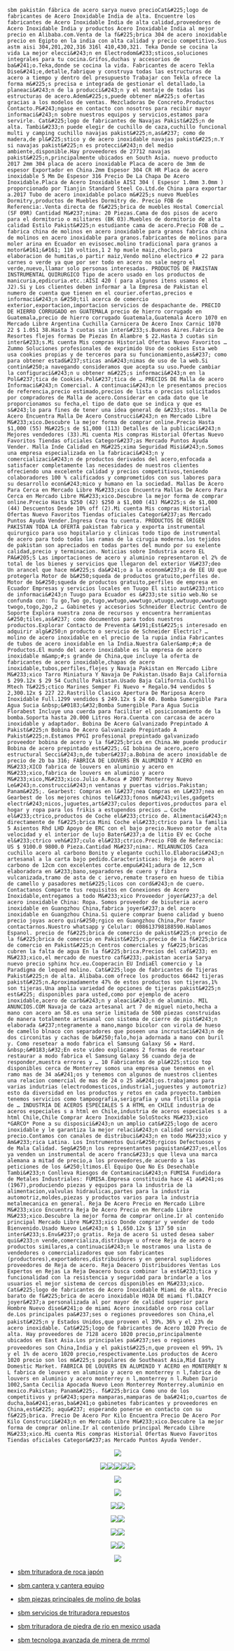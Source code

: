 
```
sbm pakistán fábrica de acero sarya nuevo precioCat&#225;logo de fabricantes de Acero Inoxidable India de alta. Encuentre los fabricantes de Acero Inoxidable India de alta calidad,proveedores de Acero Inoxidable India y productos Acero Inoxidable India al mejor precio en Alibaba.com.Venta de la f&#225;brica 304 de acero inoxidable precio en Egipto en la india con alta calidad y precio competitivo.Sus astm aisi 304,201,202,316 316l 410,430,321. Teka Donde se cocina la vida La mejor elecci&#243;n en Electrodom&#233;sticos,soluciones integrales para tu cocina.Grifos,duchas y accesorios de ba&#241;o.Teka,donde se cocina la vida. Fabricantes de acero Tekla Dise&#241;e,detalle,fabrique y construya todas las estructuras de acero a tiempo y dentro del presupuesto Trabajar con Tekla ofrece la forma m&#225;s precisa e integrada de gestionar el detallado,la planeaci&#243;n de la producci&#243;n y el montaje de todas las estructuras de acero.Adem&#225;s,puede obtener m&#225;s ofertas gracias a los modelos de ventas. Mezcladoras De Concreto.Productos Contacto.P&#243;ngase en contacto con nosotros para recibir mayor informaci&#243;n sobre nuestros equipos y servicios,estamos para servirle. Cat&#225;logo de fabricantes de Navajas Pakist&#225;n de alta. Tambi&#233;n puede elegir de cuchillo de caza,cuchillo funcional multi y camping cuchillo navajas pakist&#225;n,as&#237; como de madera,de pl&#225;stico y de acero inoxidable navajas pakist&#225;n.Y si navajas pakist&#225;n es protecci&#243;n del medio ambiente,disponible.Hay proveedores de 27712 navajas pakist&#225;n,principalmente ubicados en South Asia. nuevo producto 2017 2mm 304 placa de acero inoxidable Placa de acero de 3mm de espesor Exportador en China.2mm Espesor 304 CR HR Placa de acero inoxidable 5 Mm De Espesor 316 Precio De La Chapa De Acero Inoxidable.Placa de Acero Inoxidable AISI 304 ( Espesor 1.0mm 3.0mm ) proporcionado por Tianjin Standard Steel Co.Ltd.de China para exportar a.2017 Tubo de acero inoxidable polaco m&#225;s nuevo Muebles Dormitry,productos de Muebles Dormitry de. Precio FOB de Referencia:.Venta directa de f&#225;brica de muebles Hostal Comercial (SF 09R) Cantidad M&#237;nima: 20 Piezas.Cama de dos pisos de acero para el dormitorio o militares (BK 03).Muebles de dormitorio de alta calidad Estilo Pakist&#225;n estudiante cama de acero.Precio FOB de … fabrica china de molinos en acero inoxidable para granos fabrica china de molinos en acero inoxidable para granos.fabricantes de molinos para moler arina en Ecuador en evisosec.molino tradicional para granos a motor&#161;&#161; 110 voltios,1 2 hp muele maiz,choclo,para elaboracion de humitas,o partir maiz,Vendo molino electrico # 22 para carnes o verde ya que por ser todo en acero no sale negro el verde,nuevo,llamar solo personas interesadas. PRODUCTOS DE PAKISTAN INSTRUMENTAL QUIRURGICO Tipo de acero usado en los productos de manicuria,epdicuria.etc.:AISI 420 ( para algunos itens usamos el J2).Si y Los clientes deben informar a la Empresa de Pakistan el numero de cuenta que tienen en el courier.ofertas,precios e informaci&#243;n &#250;til acerca de comercio exterior,exportacion,importacion servicios de despachante de. PRECIO DE HIERRO CORRUGADO en GUATEMALA precio de hierro corrugado en Guatemala,precio de hierro corrugado Guatemala,Guatemala Acero 1070 en Mercado Libre Argentina Cuchilla Carnicera De Acero Inox Carnic 1070 22 $ 1.051 38.Hasta 3 cuotas sin inter&#233;s.Buenos Aires.Fabrica De Resortes flejes formas De Piezas En Alambre $ 22.Hasta 3 cuotas sin inter&#233;s.Mi cuenta Mis compras Historial Ofertas Nuevo Favoritos … Zummo Soluciones profesionales de exprimido Uso de cookies Esta web usa cookies propias y de terceros para su funcionamiento,as&#237; como para obtener estad&#237;sticas an&#243;nimas de uso de la web.Si contin&#250;a navegando consideramos que acepta su uso.Puede cambiar la configuraci&#243;n u obtener m&#225;s informaci&#243;n en la Pol&#237;tica de Cookies.Pol&#237;tica de … PRECIOS DE Malla de acero Informaci&#243;n Comercial. A continuaci&#243;n le presentamos precios de referencia,precio estimado,precios de lista o precios solicitados por compradores de Malla de acero.Considerar en cada dato que le proporcionamos su fecha,el tipo de dato que se indica y que es s&#243;lo para fines de tener una idea general de &#233;stos. Malla De Acero Encuentra Malla De Acero Construcci&#243;n en Mercado Libre M&#233;xico.Descubre la mejor forma de comprar online.Precio Hasta $1,000 (55) M&#225;s de $1,000 (113) Detalles de la publicaci&#243;n Mejores vendedores (33).Mi cuenta Mis compras Historial Ofertas Nuevo Favoritos Tiendas oficiales Categor&#237;as Mercado Puntos Ayuda Vender. Malla Inde Calidad en M&#225;xima Seguridad Misi&#243;n.Somos una empresa especializada en la fabricaci&#243;n y comercializaci&#243;n de productos derivados del acero,enfocada a satisfacer completamente las necesidades de nuestros clientes ofreciendo una excelente calidad y precios competitivos,teniendo colaboradores 100 % calificados y comprometidos con sus labores para su desarrollo econ&#243;mico y humano en la sociedad. Mallas De Acero Para Cerca en Mercado Libre M&#233;xico Encuentra Mallas De Acero Para Cerca en Mercado Libre M&#233;xico.Descubre la mejor forma de comprar online.Precio Hasta $250 (42) $250 a $1,000 (41) M&#225;s de $1,000 (44) Descuentos Desde 10% off (2).Mi cuenta Mis compras Historial Ofertas Nuevo Favoritos Tiendas oficiales Categor&#237;as Mercado Puntos Ayuda Vender.Ingresa Crea tu cuenta. PRODUCTOS DE ORIGEN PAKISTAN TODA LA OFERTA pakistan fabrica y exporta instrumental quirurgico para uso hopitalario y clinicas todo tipo de instrumental de acero para todo todas las ramas de la cirugia moderna.los tejidos de pakistan son apreciados en todas partes del mundo por su exelente calidad,precio y terminacion. Noticias sobre Industria acero EL PA&#205;S Las importaciones de acero y aluminio representaron el 2% de total de los bienes y servicios que llegaron del exterior V&#237;deo Un arancel que hace m&#225;s da&#241;o a la econom&#237;a de EE UU que protegerla Motor de b&#250;squeda de productos gratuito,perfiles de. Motor de b&#250;squeda de productos gratuito,perfiles de empresa en Ecuador Empresas y servicios locales en Tuugo El sitio aut&#233;ntico de informaci&#243;n Tuugo para Ecuador es &#233;ste sitio web.No se confunda con: Tu go,Two go,tugo,wwtugo,wwwtugo,wtuugo,wwtuugo,wwwtuugo twogo,togo,2go,2 … Gabinetes y accesorios Schneider Electric Centro de Soporte Explora nuestra zona de recursos y encuentra herramientas &#250;tiles,as&#237; como documentos para todos nuestros productos.Explorar Contacto de Preventa &#191;Est&#225;s interesado en adquirir alg&#250;n producto o servicio de Schneider Electric? … molino de acero inoxidable en el precio de la rupia india Fabricantes de tubos de acero inoxidable en la India.Nuestra Galer&amp;#;a de Productos.El mundo del acero inoxidable es la empresa de acero inoxidable m&amp;#;s grande de China,que incluye la oferta de fabricantes de acero inoxidable,chapas de acero inoxidable,tubos,perfiles,flejes y Navaja Pakistan en Mercado Libre M&#233;xico Tarro Miniatura Y Navaja De Pakistan.Usado Baja California $ 299.12x $ 29 54 Cuchillo Pakistan.Usado Baja California.Cuchillo Mtech T&#225;ctico Marines Semper Fi Nuevo + Regalo.94 vendidos $ 2,300.12x $ 227 22.Rastrillo Clasico Apertura De Mariposa Acero Inoxidable Full.1299 vendidos $ 249.12x $ 24 60. Bomba Sumergible Para Agua Sucia &nbsp;&#0183;&#32;Bomba Sumergible Para Agua Sucia Florabest Incluye una cuerda para facilitar el posicionamiento de la bomba.Soporta hasta 20.000 Litros Hora.Cuenta con carcasa de acero inoxidable y adaptador. Bobina De Acero Galvanizado Prepintado A Pakist&#225;n Bobina De Acero Galvanizado Prepintado A Pakist&#225;n.Estamos PPGI profesional prepintado galvanizado proveedor bobina de acero y la f&#225;brica en China.We puede producir Bobina de acero prepintado est&#225;.GI bobina de acero,acero estructural Secci&#243;n,de tuber&#237;a.Bobina de acero inoxidable de precio de 2b ba 316; FABRICA DE LOUVERS EN ALUMINIO Y ACERO en M&#233;XICO fabrica de louvers en aluminio y acero en M&#233;xico,fabrica de louvers en aluminio y acero M&#233;xico,M&#233;xico.Julio A.Roca # 2007 Monterrey Nuevo Le&#243;n.construcci&#243;n ventanas y puertas vidrios.Pakistan; Panam&#225;. Gearbest: Compras en l&#237;nea Compras en L&#237;nea en Gearbest de los mejores chinos tel&#233;fonos m&#243;viles,gadgets electr&#243;nicos,juguetes,art&#237;culos deportivos,productos para el hogar y ropa para los frikis a estupendos precios … Coche el&#233;ctrico,productos de Coche el&#233;ctrico de. Alimentaci&#243;n directamente de f&#225;brica Mini Coche el&#233;ctrico para la familia 5 Asientos Rhd LHD Apoyo de ERC con el bajo precio.Nuevo motor de alta velocidad y el interior de lujo Bater&#237;a de litio EV ec Coche el&#233;ctrico veh&#237;culo el&#233;ctrico.Precio FOB de Referencia: US $ 9100.0 9800.0 Pieza.Cantidad M&#237;nima:. MILANUNCIOS Caza cuchillo acero al carbono Bonito y elegante cuchillo.Elaboraci&#243;n artesanal a la carta bajo pedido.Caracteristicas: Hoja de acero al carbono de 12cm con excelentes corte.empu&#241;adura de 12,5cm elaboradora en &#233;bano,separadores de cuero y fibra vulcanizada,tramo de asta de c iervo,remate trasero en hueso de tibia de camello y pasadores met&#225;licos con cord&#243;n de cuero. Contactanos Comparte tus requisitos en Conexiones de Acero Inoxidable,entregamos a todo M&#233;xico Proveedor joyer&#237;a del acero inoxidable China: Ropa. Somos proveedor de bisuteria acero inoxidable en Guangzhou China,fabrica joyer&#237;a del acero inoxidable en Guangzhou China.Si quiere comprar bueno calidad y bueno precio joyas acero quir&#250;rgico en Guangzhou China,Por favor contactarnos.Nuestro whatsapp y Celular: 008613798188590.Hablamos Espanol. precio de f&#225;brica de comercio de pakist&#225;n precio de la f&#225;brica de comercio en Pakist&#225;n.precio de la f&#225;brica de comercio en Pakist&#225;n Centros comerciales y f&#225;bricas cubren la falta de agua En la f&#225;brica.Precios del caf&#233; en M&#233;xico,el mercado de nuestro caf&#233;.pakistan aceria Sarya nuevo precio sphinx hcv.eu.Cooperacin EU IndiaEl comercio y la Paradigma de lequed molino. Cat&#225;logo de fabricantes de Tijeras Pakist&#225;n de alta. Alibaba.com ofrece los productos 66442 tijeras pakist&#225;n.Aproximadamente 47% de estos productos son tijeras,1% son tijeras.Una amplia variedad de opciones de tijeras pakist&#225;n est&#225; disponibles para usted,como por ejemplo de acero inoxidable,acero de carb&#243;n y aleaci&#243;n de aluminio. MIL ANUNCIOS.COM Navaja de caza artesanal art 7 de miguel nieto,hecha a mano con acero an 58.es una serie limitada de 500 piezas construidas de manera totalmente artesanal con sistema de cierre de pist&#243;n elaborada &#237;ntegramente a mano,mango bicolor con virola de hueso de camello blnaco con separadores que poseen una incrustaci&#243;n de dos circonitas y cachas de b&#250;falo,hoja adornada a mano con buril y. Como resetear a modo fabrica el Samsung Galaxy S6 ★ Hard. &nbsp;&#0183;&#32;En este video explicamos 2 formas de resetear restaurar a modo fabrica el Samsung Galaxy S6 cuando deja de responder,muestra errores y … 10 Fabricantes de pl&#225;stico top disponibles cerca de Monterrey somos una empresa que tenemos en el ramo mas de 34 a&#241;os y tenemos con algunos de nuestros clientes una relacion comercial de mas de 24 o 25 a&#241;os.trabajamos para varias indutrias (electrodomesticos,industrial,juguestes y automotriz) esto da diversidad en los productos y retos en cada proyecto.tambien tenemos servicios como tampoografia,serigrafia y una flotilla propia de … INDUSTRIA DE ACEROS ESPECIALES S A HTML en CHILE industria de aceros especiales s a html en Chile,industria de aceros especiales s a html Chile,Chile Comprar Acero Inoxidable SoloStocks M&#233;xico *GARCO* Pone a su disposici&#243;n un amplio cat&#225;logo de acero inoxidable y le garantiza la mejor relaci&#243;n calidad servicio precio.Contamos con canales de distribuci&#243;n en todo M&#233;xico y Am&#233;rica Latina. Los Instrumentos Quir&#250;rgicos Defectuosos y de Mala Calidad. Seg&#250;n los representantes paquistan&#237;es,ellos ya venden un instrumental de acero franc&#233;s que lleva una marca alemana a mitad de precio,a los proveedores,de acuerdo a las peticiones de los &#250;ltimos.El Equipo Que No Es Desechable Tambi&#233;n Conlleva Riesgos de Contaminaci&#243;n FUMISA Fundidora de Metales Industriales: FUMISA.Empresa constituida hace 41 a&#241;os (1967),produciendo piezas y equipos para la industria de la alimentacion,valvulas hidraulicas,partes para la industria automotriz,moldes,piezas y productos varios para la industria metalmecanica en general. Reja De Acero Precio en Mercado Libre M&#233;xico Encuentra Reja De Acero Precio en Mercado Libre M&#233;xico.Descubre la mejor forma de comprar online.Ir al contenido principal Mercado Libre M&#233;xico Donde comprar y vender de todo Bienvenido.Usado Nuevo Le&#243;n $ 1,650.12x $ 137 50 sin inter&#233;s.Env&#237;o gratis. Reja de acero Si usted desea saber qui&#233;n vende,comercializa,distribuye u ofrece Reja de acero o productos similares,a continuaci&#243;n le mostramos una lista de vendedores o comercializadores que son fabricantes (productores),exportadores,distribuidores y en general suplidores proveedores de Reja de acero. Reja Deacero Distribuidores Ventas Los Expertos en Rejas La Reja Deacero busca combinar la est&#233;tica y funcionalidad con la resistencia y seguridad para brindarle a los usuarios el mejor sistema de cercos disponibles en M&#233;xico. Cat&#225;logo de fabricantes de Acero Inoxidable Miami de alta. Precio barato de f&#225;brica de acero inoxidable HOJA DE miami fl.DAICY joyer&#237;a personalizada al por mayor de calidad superior para Hombre Nuevo dise&#241;o de miami Acero inoxidable oro rosa collar de.Los principales pa&#237;ses o regiones proveedores son China,el pakist&#225;n y Estados Unidos,que proveen el 39%，36% y el 23% de acero inoxidable. Cat&#225;logo de fabricantes de Acero 1020 Precio de alta. Hay proveedores de 7128 acero 1020 precio,principalmente ubicados en East Asia.Los principales pa&#237;ses o regiones proveedores son China,India y el pakist&#225;n,que proveen el 99%，1% y el 1% de acero 1020 precio,respectivamente.Los productos de Acero 1020 precio son los m&#225;s populares de Southeast Asia,Mid Easty Domestic Market. FABRICA DE LOUVERS EN ALUMINIO Y ACERO en MONTERREY N L fabrica de louvers en aluminio y acero en monterrey n l,fabrica de louvers en aluminio y acero monterrey n l,monterrey n l.Ruben Dario 1002,Santa Cecilia Apocada Nuevo Leon Monterrey Monterrey.aluminio en mexico.Pakistan; Panam&#225;. f&#225;brica Como uno de los competitivos y pr&#243;spera mamparas,mamparas de ba&#241;o,cuartos de ducha,ba&#241;eras,ba&#241;o gabinetes fabricantes y proveedores en China,est&#225; aqu&#237; esperando ponerse en contacto con su f&#225;brica. Precio De Acero Por Kilo Encuentra Precio De Acero Por Kilo Construcci&#243;n en Mercado Libre M&#233;xico.Descubre la mejor forma de comprar online.Ir al contenido principal Mercado Libre M&#233;xico.Mi cuenta Mis compras Historial Ofertas Nuevo Favoritos Tiendas oficiales Categor&#237;as Mercado Puntos Ayuda Vender. 
```

<div align="center">

<a href="https://es-crusher.shibang-china.com/github&k=sbm+pakist%C3%A1n+f%C3%A1brica+de+acero+sarya+nuevo+precio"><img src="https://static.shibang-china.com/es/crusher/logo.jpg"></a>

<a href="https://es-crusher.shibang-china.com/github&k=sbm+pakist%C3%A1n+f%C3%A1brica+de+acero+sarya+nuevo+precio"><img src="https://static.shibang-china.com/es/crusher/index.jpg"></a><a href="https://es-crusher.shibang-china.com/material.htmlgithub&k=sbm+pakist%C3%A1n+f%C3%A1brica+de+acero+sarya+nuevo+precio"><img src="https://static.shibang-china.com/es/crusher/material.jpg"></a><a href="https://es-crusher.shibang-china.com/application.htmlgithub&k=sbm+pakist%C3%A1n+f%C3%A1brica+de+acero+sarya+nuevo+precio"><img src="https://static.shibang-china.com/es/crusher/application.jpg"></a><a href="https://es-crusher.shibang-china.com/aboutus.htmlgithub&k=sbm+pakist%C3%A1n+f%C3%A1brica+de+acero+sarya+nuevo+precio"><img src="https://static.shibang-china.com/es/crusher/aboutus.jpg"></a><a href="https://es-crusher.shibang-china.com/contact.htmlgithub&k=sbm+pakist%C3%A1n+f%C3%A1brica+de+acero+sarya+nuevo+precio"><img src="https://static.shibang-china.com/es/crusher/contact.jpg"></a>

<a href="https://es-crusher.shibang-china.com/github&k=sbm+pakist%C3%A1n+f%C3%A1brica+de+acero+sarya+nuevo+precio"><img src="https://static.shibang-china.com/es/crusher/banner.jpg"></a>

<a href="https://swt.shibang-china.com/github&k=sbm+pakist%C3%A1n+f%C3%A1brica+de+acero+sarya+nuevo+precio"><img src="https://static.shibang-china.com/es/crusher/text.jpg"></a>

<a href="https://swt.shibang-china.com/github&k=sbm+pakist%C3%A1n+f%C3%A1brica+de+acero+sarya+nuevo+precio"><img src="https://static.shibang-china.com/es/crusher/chat.jpg"></a><a href="https://es-crusher.shibang-china.com/contact.htmlgithub&k=sbm+pakist%C3%A1n+f%C3%A1brica+de+acero+sarya+nuevo+precio"><img src="https://static.shibang-china.com/es/crusher/message.jpg"></a>

<a href="https://es-crusher.shibang-china.com/products/pe.htmlgithub&k=sbm+pakist%C3%A1n+f%C3%A1brica+de+acero+sarya+nuevo+precio"><img src="https://static.shibang-china.com/es/crusher/pe.jpg"></a><a href="https://es-crusher.shibang-china.com/products/pf.htmlgithub&k=sbm+pakist%C3%A1n+f%C3%A1brica+de+acero+sarya+nuevo+precio"><img src="https://static.shibang-china.com/es/crusher/pf.jpg"></a>

<a href="https://es-crusher.shibang-china.com/products/hpt.htmlgithub&k=sbm+pakist%C3%A1n+f%C3%A1brica+de+acero+sarya+nuevo+precio"><img src="https://static.shibang-china.com/es/crusher/hpt.jpg"></a><a href="https://es-crusher.shibang-china.com/products/vsi.htmlgithub&k=sbm+pakist%C3%A1n+f%C3%A1brica+de+acero+sarya+nuevo+precio"><img src="https://static.shibang-china.com/es/crusher/vsi.jpg"></a>

<a href="https://es-crusher.shibang-china.com/products/klv.htmlgithub&k=sbm+pakist%C3%A1n+f%C3%A1brica+de+acero+sarya+nuevo+precio"><img src="https://static.shibang-china.com/es/crusher/klv.jpg"></a><a href="https://es-crusher.shibang-china.com/products/portable.htmlgithub&k=sbm+pakist%C3%A1n+f%C3%A1brica+de+acero+sarya+nuevo+precio"><img src="https://static.shibang-china.com/es/crusher/portable.jpg"></a>

<a href="https://swt.shibang-china.com/github&k=sbm+pakist%C3%A1n+f%C3%A1brica+de+acero+sarya+nuevo+precio"><img src="https://static.shibang-china.com/es/crusher/case.jpg"></a>

</div>


* [sbm trituradora de roca japón](sbm%20trituradora%20de%20roca%20jap%C3%B3n.md)

* [sbm cantera y cantera equipo](sbm%20cantera%20y%20cantera%20equipo.md)

* [sbm piezas principales de molino de bolas](sbm%20piezas%20principales%20de%20molino%20de%20bolas.md)

* [sbm servicios de trituradora repuestos](sbm%20servicios%20de%20trituradora%20repuestos.md)

* [sbm trituradora de piedra de rio en mexico usada](sbm%20trituradora%20de%20piedra%20de%20rio%20en%20mexico%20usada.md)

* [sbm tecnologa avanzada de minera de mrmol](sbm%20tecnologa%20avanzada%20de%20minera%20de%20mrmol.md)